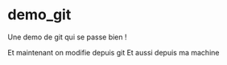 # demo_git
Une demo de git qui se passe bien !

Et maintenant on modifie depuis git
Et aussi depuis ma machine